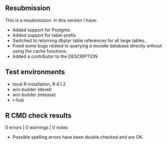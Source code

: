 ## Resubmission
This is a resubmission. In this version I have:

* Added support for Postgres
* Added support for table-prefix
* Switched to returning dbplyr table references for all large tables.
* Fixed some bugs related to querying a moodle database directly without using the cache functions.
* Added a contributor to the DESCRIPTION

## Test environments
* local R installation, R 4.1.2
* win-builder (devel)
* win-builder (release)
* r-hub

## R CMD check results

0 errors | 0 warnings | 0 notes


* Possible spelling errors have been double checked and are OK.
